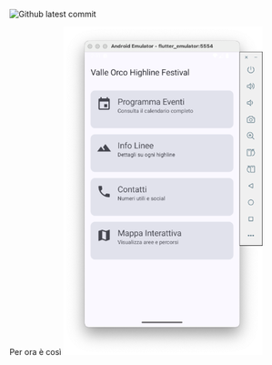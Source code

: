 ![Github latest commit](https://img.shields.io/github/last-commit/skippydream/ValleOrcoHighlineFestival)

Per ora è così
<img src="https://github.com/skippydream/ValleOrcoHighlineFestival/blob/main/Images/1.png?raw=true" width="350"/>
